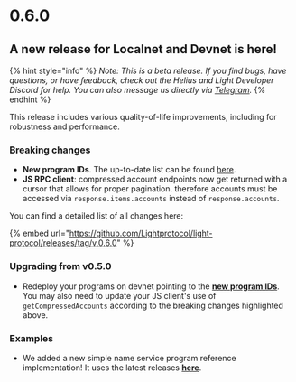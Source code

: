 # 0.6.0

## A new release for Localnet and Devnet is here! <a href="#zk-testnet-is-here" id="zk-testnet-is-here"></a>

{% hint style="info" %}
_Note: This is a beta release. If you find bugs, have questions, or have feedback, check out the Helius and Light Developer Discord for help. You can also message us directly via_ [_Telegram_](https://t.me/swen_light)_._
{% endhint %}

This release includes various quality-of-life improvements, including for robustness and performance.

### Breaking changes

* **New program IDs**. The up-to-date list can be found [here](https://www.zkcompression.com/developers/devnet-addresses).
* **JS RPC client**: compressed account endpoints now get returned with a cursor that allows for proper pagination. therefore accounts must be accessed via `response.items.accounts` instead of `response.accounts`.

You can find a detailed list of all changes here:

{% embed url="https://github.com/Lightprotocol/light-protocol/releases/tag/v.0.6.0" %}

### Upgrading from v0.5.0

* Redeploy your programs on devnet pointing to the [**new program IDs**](../../developers/protocol-addresses-and-urls.md#program-ids-and-accounts-from-27th-aug-2024-onward). You may also need to update your JS client's use of `getCompressedAccounts` according to the breaking changes highlighted above.

### Examples

* We added a new simple name service program reference implementation! It uses the latest releases [**here**](https://github.com/Lightprotocol/light-protocol/tree/main/examples/name-service).
